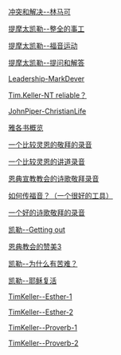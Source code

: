 <a href="/node/12353">冲突和解决--林马可</a>

<a href="/node/12304">提摩太凯勒--整全的事工</a>

<a href="/node/12303">提摩太凯勒--福音运动</a>

<a href="/node/12302">提摩太凯勒--提问和解答</a>

<a href="/node/12298">Leadership-MarkDever</a>

<a href="/node/12265">Tim.Keller-NT reliable？</a>

<a href="/node/12264">JohnPiper-ChristianLife</a>

<a href="/node/12260">雅各书概览</a>

<a href="/node/12258">一个比较灵恩的敬拜的录音</a>

<a href="/node/12257">一个比较灵恩的讲道录音</a>

<a href="/node/12255">恩典宣教教会的诗歌敬拜录音</a>

<a href="/node/12246">如何传福音？（一个很好的工具）</a>

<a href="/node/12243">一个好的诗歌敬拜的录音</a>

<a href="/node/12227">凯勒--Getting out</a>

<a href="/node/12223">恩典教会的赞美3</a>

<a href="/node/12209">凯勒--为什么有苦难？</a>

<a href="/node/12201">凯勒--耶稣复活</a>

<a href="/node/12194">TimKeller--Esther-1</a>

<a href="/node/12193">TimKeller--Esther-2</a>

<a href="/node/12192">TimKeller--Proverb-1</a>

<a href="/node/12189">TimKeller--Proverb-2</a>